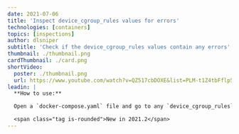 ```yaml
---
date: 2021-07-06
title: 'Inspect device_cgroup_rules values for errors'
technologies: [containers]
topics: [inspections]
author: dlsniper
subtitle: 'Check if the device_cgroup_rules values contain any errors'
thumbnail: ./thumbnail.png
cardThumbnail: ./card.png
shortVideo:
  poster: ./thumbnail.png
  url: https://www.youtube.com/watch?v=QZ517cbDOXE&list=PLM-t1Z4tbFflp57RnfgjXOdpOg6fLhs_q&index=20
leadin: |
  **How to use:**

  Open a `docker-compose.yaml` file and go to any `device_cgroup_rules` value to see if it contains any messages or not.

  <span class="tag is-rounded">New in 2021.2</span>
---
```

